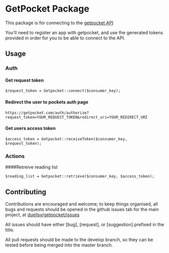 # GetPocket Package

This package is for connecting to the [getpocket API](http://getpocket.com/developer/)

You'll need to register an app with getpocket, and use the generated tokens provided in order for you to be able to connect to the API.

## Usage

### Auth

#### Get request token

```
$request_token = Getpocket::connect($consumer_key);
```

#### Redirect the user to pockets auth page

```
https://getpocket.com/auth/authorize?request_token=YOUR_REQUEST_TOKEN&redirect_uri=YOUR_REDIRECT_URI
```

#### Get users access token

```
$access_token = Getpocket::receiveToken($consumer_key, $request_token);
```

### Actions

####Retreive reading list

```
$reading_list = Getpocket::retrieve($consumer_key, $access_token);
```

## Contributing

Contributions are encouraged and welcome; to keep things organised, all bugs and requests should be
opened in the github issues tab for the main project, at [duellsy/getpocket/issues](https://github.com/duellsy/getpocket/issues)

All issues should have either [bug], [request], or [suggestion] prefixed in the title.

All pull requests should be made to the develop branch, so they can be tested before being merged into the master branch.
